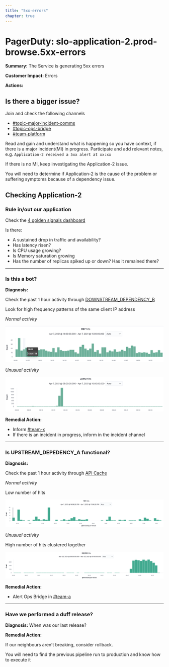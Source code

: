 ```yaml
---
title: "5xx-errors"
chapter: true
---
```


# PagerDuty: slo-application-2.prod-browse.5xx-errors

**Summary:** The Service is generating 5xx errors

**Customer Impact:** Errors

**Actions:**

## Is there a bigger issue?

Join and check the following channels

- [#topic-major-incident-comms](https://link/to/slack)
- [#topic-ops-bridge](https://link/to/slack)
- [#team-platform](https://link/to/slack)

Read and gain and understand what is happening so you have context, if there is a major incident(MI) in progress. Participate and add relevant notes, e.g.
`Application-2 received a 5xx alert at xx:xx`

If there is no MI, keep investigating the Application-2 issue.

You will need to determine if Application-2 is the cause of the problem or suffering symptoms because of a dependency issue.

## Checking Application-2

### Rule in/out our application

Check the [4 golden signals dashboard](https://link/to/dashboard)

Is there:

- A sustained drop in traffic and availability?
- Has latency risen?
- Is CPU usage growing?
- Is Memory saturation growing
- Has the number of replicas spiked up or down? Has it remained there?

---

### Is this a bot?

**Diagnosis:**

Check the past 1 hour activity through [DOWNSTREAM_DEPENDENCY_B](https://link/to/logs)

Look for high frequency patterns of the same client IP address

_Normal activity_

![Normal activity](./alert-5xx-bot-normal-activity.png)

_Unusual activity_

![Unusual activity](./alert-5xx-bot-unusual-activity.png)

**Remedial Action:**

- Inform [#team-x](https://link/to/slack/channel)
- If there is an incident in progress, inform in the incident channel

---

### Is UPSTREAM_DEPEDENCY_A functional?

**Diagnosis:**

Check the past 1 hour activity through [API Cache](https://link/to/specific/log/query)

_Normal activity_

Low number of hits

![Normal activity](./alert-5xx-cache-normal-activity.png)

_Unusual activity_

High number of hits clustered together

![Normal activity](./alert-5xx-cache-unusual-activity.png)

**Remedial Action:**

- Alert Ops Bridge in [#team-a](https://link/to/slack)

---

### Have we performed a duff release?

**Diagnosis:** When was our last release?

**Remedial Action:**

If our neighbours aren’t breaking, consider rollback.

You will need to find the previous pipeline run to production and know how to execute it
